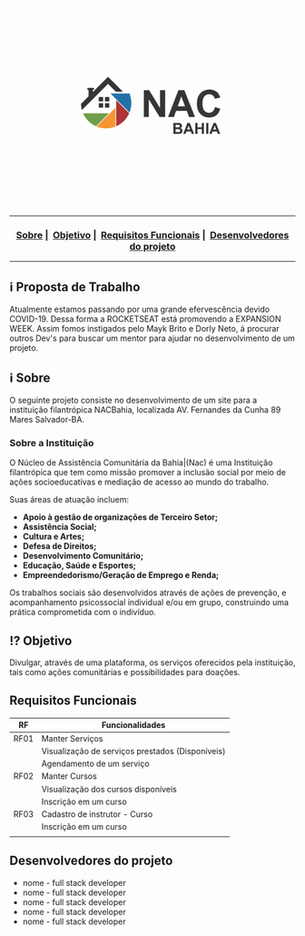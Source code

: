 <p align="center"> 
<img src="./.github/LogoNACBanhia.png" width="350" height="350">
</p>

___

<h3 align="center">
  <a href="#information_source-sobre">Sobre</a>&nbsp;|&nbsp;
  <a href="#interrobang-motivo">Objetivo</a>&nbsp;|&nbsp;
  <a href="#serviços">Requisitos Funcionais</a>&nbsp;|&nbsp;
  <a href="#cursos">Desenvolvedores do projeto</a>
</h3>

___

## :information_source: Proposta de Trabalho
Atualmente estamos passando por uma  grande efervescência devido COVID-19. Dessa forma a ROCKETSEAT está promovendo a EXPANSION WEEK. Assim fomos instigados pelo Mayk Brito e Dorly Neto, á procurar outros Dev's para buscar um mentor para ajudar no desenvolvimento de um projeto. 

## :information_source: Sobre 
O seguinte projeto consiste no desenvolvimento de um site para a instituição filantrópica NACBahia, localizada AV. Fernandes da Cunha 89 Mares
Salvador-BA. 

### Sobre a Instituição

O Núcleo de Assistência Comunitária da Bahia|(Nac) é uma Instituição filantrópica que tem como missão promover a inclusão social por meio de ações socioeducativas e mediação de acesso ao mundo do trabalho.

Suas áreas de atuação incluem:
<strong>
- Apoio à gestão de organizações de Terceiro Setor;
- Assistência Social;
- Cultura e Artes;
- Defesa de Direitos;
- Desenvolvimento Comunitário;
- Educação, Saúde e Esportes;
- Empreendedorismo/Geração de Emprego e Renda;
</strong>

Os trabalhos sociais são desenvolvidos através de ações de prevenção, e acompanhamento psicossocial individual e/ou em grupo, construindo uma prática comprometida com o indivíduo.

## :interrobang: Objetivo
Divulgar, através de uma plataforma, os serviços oferecidos pela instituição, tais como ações comunitárias e possibilidades para doações. 

## Requisitos Funcionais 
| RF   | Funcionalidades  |
|  :-: |---|
| RF01 | Manter Serviços  |
|      |Visualização de serviços prestados (Disponíveis)   |
|      |Agendamento de um serviço   |
| RF02 | Manter Cursos  |
|      |Visualização dos cursos disponíveis   |
|      |Inscrição em um curso   |
| RF03 |Cadastro de instrutor - Curso   |
|      |Inscrição em um curso   |
|      ||


## Desenvolvedores do projeto 
* nome - full stack developer
* nome - full stack developer
* nome - full stack developer
* nome - full stack developer
* nome - full stack developer


